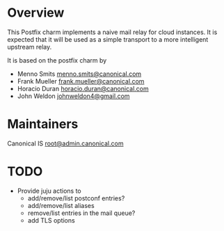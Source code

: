 # Overview

This Postfix charm implements a naive mail relay for cloud instances.  It is
expected that it will be used as a simple transport to a more intelligent
upstream relay.

It is based on the postfix charm by
 - Menno Smits <menno.smits@canonical.com>
 - Frank Mueller <frank.mueller@canonical.com>
 - Horacio Duran <horacio.duran@canonical.com>
 - John Weldon <johnweldon4@gmail.com>


# Maintainers

Canonical IS <root@admin.canonical.com>


# TODO

- Provide juju actions to
  - add/remove/list postconf entries?
  - add/remove/list aliases
  - remove/list entries in the mail queue?
  - add TLS options

